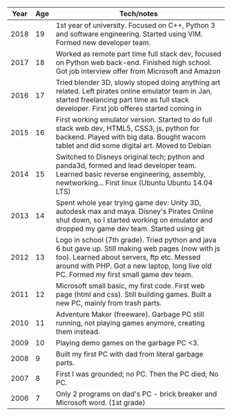 | Year | Age | Tech/notes                                                                                                                  |
| ---- | --- | --------------------------------------------------------------------------------------------------------------------------- |
| 2018 | 19  | 1st year of university. Focused on C++, Python 3 and software engineering. Started using VIM. Formed new developer team.  |
| 2017 | 18  | Worked as remote part time full stack dev, focused on Python web back-end. Finished high school. Got job interview offer from Microsoft and Amazon|
| 2016 | 17  | Tried blender 3D, slowly stoped doing anything art related. Left pirates online emulator team in Jan, started freelancing part time as full stack developer. First job offeres started coming in                                    |
| 2015 | 16  | First working emulator version. Started to do full stack web dev, HTML5, CSS3, js, python for backend. Played with big data. Bought wacom tablet and did some digital art. Moved to Debian |
| 2014 | 15  | Switched to Disneys original tech; python and panda3d, formed and lead developer team. Learned basic reverse engineering, assembly, newtworking... First linux (Ubuntu Ubuntu 14.04 LTS) |
| 2013 | 14  | Spent whole year trying game dev: Unity 3D, autodesk max and maya. Disney's Pirates Online shut down, so I started working on emulator and dropped my game dev team. Started using git |
| 2012 | 13  | Logo in school (7th grade). Tried python and java 6 but gave up. Still making web pages (now with js too). Learned about servers, ftp etc. Messed around with PHP. Got a new laptop, long live old PC. Formed my first small game dev team.       |
| 2011 | 12  | Microsoft small basic, my first code. First web page (html and css). Still building games. Built a new PC, mainly from trash parts.                   |
| 2010 | 11  | Adventure Maker (freeware). Garbage PC still running, not playing games anymore, creating them instead.                           |
| 2009 | 10  | Playing demo games on the garbage PC <3.                                                                                          |
| 2008 | 9   | Built my first PC with dad from literal garbage parts.                                                                            |
| 2007 | 8   | First I was grounded; no PC. Then the PC died; No PC.                                                                             |
| 2006 | 7   | Only 2 programs on dad's PC - brick breaker and Microsoft word. (1st grade)                                                       |
